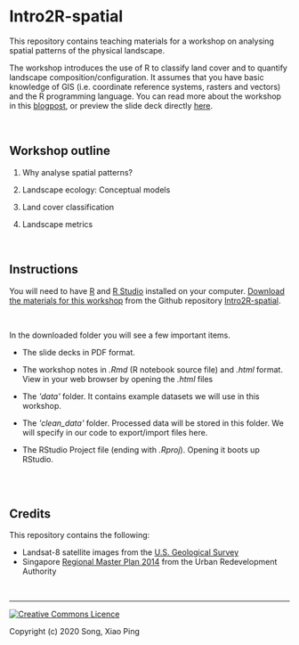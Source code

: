 # Intro2R-spatial

This repository contains teaching materials for a workshop on analysing spatial patterns of the physical landscape. 

The workshop introduces the use of R to classify land cover and to quantify landscape composition/configuration. It assumes that you have basic knowledge of GIS (i.e. coordinate reference systems, rasters and vectors) and the R programming language. You can read more about the workshop in this [blogpost](https://xp-song.github.io/posts/intro2r-spatial/), or preview the slide deck directly [here](https://xp-song.github.io/files/slides/Intro2r_spatial/1_Intro2Rspatial_slides#1).

<br>

## Workshop outline

1. Why analyse spatial patterns?

2. Landscape ecology: Conceptual models

3. Land cover classification

4. Landscape metrics

<br>

## Instructions

You will need to have [R](https://cran.r-project.org) and [R Studio](https://www.rstudio.com/products/rstudio/download/#download) installed on your computer. [Download the materials for this workshop](https://github.com/xp-song/Intro2R-spatial/archive/master.zip) from the Github repository [Intro2R-spatial](https://github.com/xp-song/Intro2R-spatial). 

<br>

In the downloaded folder you will see a few important items. 

* The slide decks in PDF format.

* The workshop notes in _.Rmd_ (R notebook source file) and _.html_ format. View in your web browser by opening the _.html_ files   

* The _'data'_ folder. It contains example datasets we will use in this workshop.

* The _'clean_data'_ folder. Processed data will be stored in this folder. We will specify in our code to export/import files here. 

* The RStudio Project file (ending with _.Rproj_). Opening it boots up RStudio. 


<br>

<br>

## Credits

This repository contains the following:

- Landsat-8 satellite images from the [U.S. Geological Survey](https://earthexplorer.usgs.gov/)
- Singapore [Regional Master Plan 2014](https://data.gov.sg/dataset/master-plan-2014-region-boundary-web) from the Urban Redevelopment Authority

<br>

---

<a rel="license" href="http://creativecommons.org/licenses/by-nc-sa/4.0/"><img alt="Creative Commons Licence" style="border-width:0" src="https://i.creativecommons.org/l/by-nc-sa/4.0/88x31.png" /></a>

Copyright (c) 2020 Song, Xiao Ping

